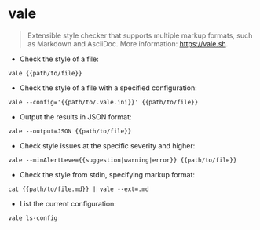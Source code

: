 # vale

> Extensible style checker that supports multiple markup formats, such as Markdown and AsciiDoc.
> More information: <https://vale.sh>.

- Check the style of a file:

`vale {{path/to/file}}`

- Check the style of a file with a specified configuration:

`vale --config='{{path/to/.vale.ini}}' {{path/to/file}}`

- Output the results in JSON format:

`vale --output=JSON {{path/to/file}}`

- Check style issues at the specific severity and higher:

`vale --minAlertLeve={{suggestion|warning|error}} {{path/to/file}}`

- Check the style from stdin, specifying markup format:

`cat {{path/to/file.md}} | vale --ext=.md`

- List the current configuration:

`vale ls-config`
